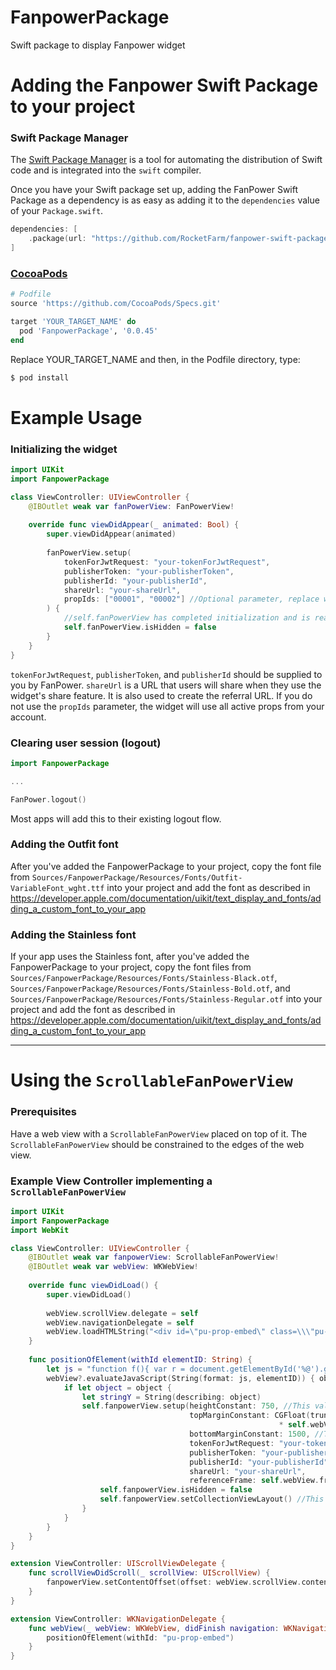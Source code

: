 # FanpowerPackage

Swift package to display Fanpower widget

# Adding the Fanpower Swift Package to your project
### Swift Package Manager

The [Swift Package Manager](https://swift.org/package-manager/) is a tool for automating the distribution of Swift code and is integrated into the `swift` compiler. 

Once you have your Swift package set up, adding the FanPower Swift Package as a dependency is as easy as adding it to the `dependencies` value of your `Package.swift`.

```swift
dependencies: [
    .package(url: "https://github.com/RocketFarm/fanpower-swift-package.git", .exact(version: "0.0.45"))
]
```
### [CocoaPods](https://guides.cocoapods.org/using/using-cocoapods.html)

```ruby
# Podfile
source 'https://github.com/CocoaPods/Specs.git'

target 'YOUR_TARGET_NAME' do
  pod 'FanpowerPackage', '0.0.45'
end
```
Replace YOUR_TARGET_NAME and then, in the Podfile directory, type:

```ruby
$ pod install
```
# Example Usage
### Initializing the widget
```swift
import UIKit
import FanpowerPackage

class ViewController: UIViewController {
    @IBOutlet weak var fanPowerView: FanPowerView!
    
    override func viewDidAppear(_ animated: Bool) {
        super.viewDidAppear(animated)
        
        fanPowerView.setup(
            tokenForJwtRequest: "your-tokenForJwtRequest",
            publisherToken: "your-publisherToken",
            publisherId: "your-publisherId",
            shareUrl: "your-shareUrl",
            propIds: ["00001", "00002"] //Optional parameter, replace with your list of prop IDs.  Can be a list of a single ID.
        ) {
            //self.fanPowerView has completed initialization and is ready to be displayed
            self.fanPowerView.isHidden = false
        }
    }
}
```
`tokenForJwtRequest`, `publisherToken`, and `publisherId` should be supplied to you by FanPower.  `shareUrl` is a URL that users will share when they use the widget's share feature.  It is also used to create the referral URL.  If you do not use the `propIds` parameter, the widget will use all active props from your account.
### Clearing user session (logout)
```swift
import FanpowerPackage

...

FanPower.logout()
```
Most apps will add this to their existing logout flow.
### Adding the Outfit font
After you've added the FanpowerPackage to your project, copy the font file from `Sources/FanpowerPackage/Resources/Fonts/Outfit-VariableFont_wght.ttf` into your project and add the font as described in https://developer.apple.com/documentation/uikit/text_display_and_fonts/adding_a_custom_font_to_your_app
### Adding the Stainless font
If your app uses the Stainless font, after you've added the FanpowerPackage to your project, copy the font files from `Sources/FanpowerPackage/Resources/Fonts/Stainless-Black.otf`, `Sources/FanpowerPackage/Resources/Fonts/Stainless-Bold.otf`, and `Sources/FanpowerPackage/Resources/Fonts/Stainless-Regular.otf` into your project and add the font as described in https://developer.apple.com/documentation/uikit/text_display_and_fonts/adding_a_custom_font_to_your_app

---

# Using the `ScrollableFanPowerView`
### Prerequisites
Have a web view with a `ScrollableFanPowerView` placed on top of it.  The `ScrollableFanPowerView` should be constrained to the edges of the web view.
### Example View Controller implementing a `ScrollableFanPowerView`
```swift
import UIKit
import FanpowerPackage
import WebKit

class ViewController: UIViewController {
    @IBOutlet weak var fanpowerView: ScrollableFanPowerView!
    @IBOutlet weak var webView: WKWebView!
    
    override func viewDidLoad() {
        super.viewDidLoad()
        
        webView.scrollView.delegate = self
        webView.navigationDelegate = self
        webView.loadHTMLString("<div id=\"pu-prop-embed\" class=\\\"pu-prop-embed\\\" data-pickup-prop-id=\\\"25452\\\"><section><a href=\\\"https://playpickup.com/news/Array / surez-vs-chastain-who-wins-in-nashville - 25452\\\" rel=\\\"follow\\\" title=\\\"Suárez vs. Chastain: Who wins in Nashville? - Powered By PickUp\\\">Suárez vs. Chastain: Who wins in Nashville? - Powered By PickUp</a></section></div>", baseURL: nil)
    }
    
    func positionOfElement(withId elementID: String) {
        let js = "function f(){ var r = document.getElementById('%@').getBoundingClientRect(); return r.top+''; } f();"
        webView?.evaluateJavaScript(String(format: js, elementID)) { object, error  in
            if let object = object {
                let stringY = String(describing: object)
                self.fanpowerView.setup(heightConstant: 750, //This value could be calculated the same way topMarginConstant is
                                        topMarginConstant: CGFloat(truncating: NumberFormatter().number(from: stringY)!) 
                                                            * self.webView.scrollView.zoomScale,
                                        bottomMarginConstant: 1500, //This value could be calculated the same way topMarginConstant is
                                        tokenForJwtRequest: "your-tokenForJwtRequest",
                                        publisherToken: "your-publisherToken",
                                        publisherId: "your-publisherId",
                                        shareUrl: "your-shareUrl",
                                        referenceFrame: self.webView.frame) { //Passing nil for this param will make the scrollview full-screen
                    self.fanpowerView.isHidden = false
                    self.fanpowerView.setCollectionViewLayout() //This line allows the widget to update its UI layout after it has been moved
                }
            }
        }
    }
}

extension ViewController: UIScrollViewDelegate {
    func scrollViewDidScroll(_ scrollView: UIScrollView) {
        fanpowerView.setContentOffset(offset: webView.scrollView.contentOffset)
    }
}

extension ViewController: WKNavigationDelegate {
    func webView(_ webView: WKWebView, didFinish navigation: WKNavigation!) {
        positionOfElement(withId: "pu-prop-embed")
    }
}
```
